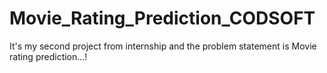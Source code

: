 # Movie_Rating_Prediction_CODSOFT
It's my second project from internship and the problem statement is Movie rating prediction...!
